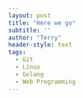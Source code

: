 ```yaml
---
layout: post
title: "Here we go"
subtitle: ''
author: "Terry"
header-style: text
tags:
  - Git
  - Linux
  - Golang
  - Web Programming
---
```

